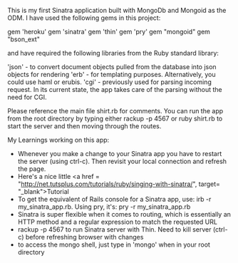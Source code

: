 This is my first Sinatra application built with MongoDb and Mongoid as the ODM.  I have used the following gems in this project:

gem 'heroku'
gem 'sinatra'
gem 'thin'
gem 'pry'
gem "mongoid"
gem "bson_ext"

and have required the following libraries from the Ruby standard library:

'json' - to convert document objects pulled from the database into json objects for rendering
'erb' - for templating purposes.  Alternatively, you could use haml or erubis. 
'cgi' - previously used for parsing incoming request.  In its current state, the app takes care of the parsing without the need for CGI.

Please reference the main file shirt.rb for comments.  You can run the app from the root directory by typing either rackup -p 4567 or ruby shirt.rb to start the server and then moving through the routes.

My Learnings working on this app:

- Whenever you make a change to your Sinatra app you have to restart the server (using ctrl-c).  Then revisit your local connection and refresh the page.
- Here's a nice little <a href = "http://net.tutsplus.com/tutorials/ruby/singing-with-sinatra/", target= "_blank">Tutorial</a>
- To get the equivalent of Rails console for a Sinatra app, use: irb -r my_sinatra_app.rb.  Using pry, it's: pry -r my_sinatra_app.rb
- Sinatra is super flexible when it comes to routing, which is essentially an HTTP method and a regular expression to match the requested URL
- rackup -p 4567 to run Sinatra server with Thin.  Need to kill server (ctrl-c) before refreshing browser with changes
- to access the mongo shell, just type in 'mongo' when in your root directory